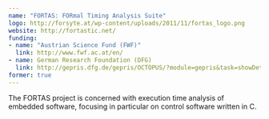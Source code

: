 ```yaml
---
name: "FORTAS: FORmal Timing Analysis Suite"
logo: http://forsyte.at/wp-content/uploads/2011/11/fortas_logo.png
website: http://fortastic.net/
funding:
- name: "Austrian Science Fund (FWF)"
  link: http://www.fwf.ac.at/en/
- name: German Research Foundation (DFG)
  link: http://gepris.dfg.de/gepris/OCTOPUS/?module=gepris&task=showDetail&context=projekt&id=31907747
former: true
---
```


The FORTAS project is concerned with execution time analysis of embedded software, focusing in particular on control software written in C.